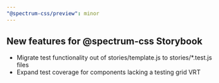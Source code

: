 ```yaml
---
"@spectrum-css/preview": minor
---
```


## New features for @spectrum-css Storybook

- Migrate test functionality out of stories/template.js to stories/\*.test.js files
- Expand test coverage for components lacking a testing grid VRT
